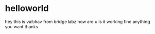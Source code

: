 # helloworld
hey this is vaibhav
from bridge labz 
how are u
is it working fine
anything you want
thanks
